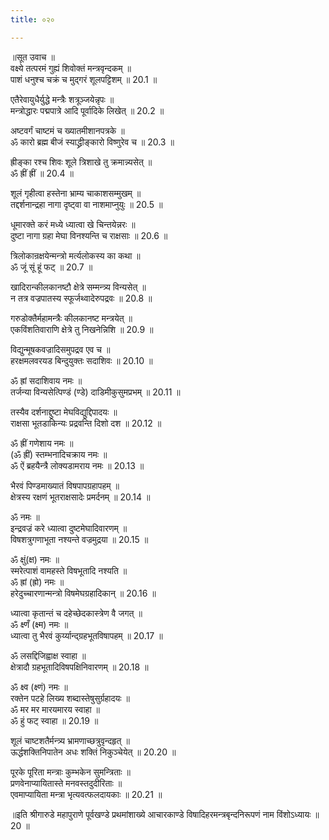 ```yaml
---
title: ०२०

---
```

॥सूत उवाच ॥  
वक्ष्ये तत्परमं गुह्यं शिवोक्तं मन्त्रवृन्दकम् ॥  
पाशं धनुश्च चक्रं च मुद्गरं शूलपट्टिशम् ॥ 20.1 ॥  
  
एतैरेवायुधैर्युद्धे मन्त्रैः शत्रूञ्जयेन्नृपः ॥  
मन्त्रोद्धारः पद्मपात्रे आदि पूर्वादिके लिखेत् ॥ 20.2 ॥  
  
अष्टवर्गं चाष्टमं च ख्यातमीशानपत्रके ॥  
ॐ कारो ब्रह्म बीजं स्याद्ध्रीङ्कारो विष्णुरेव च ॥ 20.3 ॥  
  
ह्रीङ्का रश्च शिवः शूले त्रिशाखे तु क्रमान्न्यसेत् ॥  
ॐ ह्रीं ह्रीं ॥ 20.4 ॥  
  
शूलं गृहीत्वा हस्तेना भ्राम्य चाकाशसम्मुखम् ॥  
तद्दर्शनान्द्रहा नागा दृष्ट्वा वा नाशमाप्नुयुः ॥ 20.5 ॥  
  
धूमारक्ते करं मध्ये ध्यात्वा खे चिन्तयेन्नरः ॥  
दुष्टा नागा ग्रहा मेघा विनश्यन्ति च राक्षसाः ॥ 20.6 ॥  
  
त्रिलोकान्रक्षयेन्मन्त्रो मर्त्यलोकस्य का कथा ॥  
ॐ जूं सूं हूं फट्‌ ॥ 20.7 ॥  
  
खादिरान्कीलकानष्टौ क्षेत्रे सम्मन्त्र्य विन्यसेत् ॥  
न तत्र वज्रपातस्य स्फूर्जथ्वादेरुपद्रवः ॥ 20.8 ॥  
  
गरुडोक्तैर्महामन्त्रैः कीलकानष्ट मन्त्रयेत् ॥  
एकविंशतिवाराणि क्षेत्रे तु निखनेन्निशि ॥ 20.9 ॥  
  
विद्युन्मूषकवज्रादिसमुपद्रव एव च ॥  
हरक्षमलवरयड बिन्दुयुक्तः सदाशिवः ॥ 20.10 ॥  
  
ॐ ह्रां सदाशिवाय नमः ॥  
तर्जन्या विन्यसेत्पिण्डं (ण्डे) दाडिमीकुसुमप्रभम् ॥ 20.11 ॥  
  
तस्यैव दर्शनाद्दुष्टा मेघविद्युद्दिपादयः ॥  
राक्षसा भूतडाकिन्यः प्रद्रवन्ति दिशो दश ॥ 20.12 ॥  
  
ॐ ह्रीं गणेशाय नमः ॥  
(ॐ ह्रीं) स्तम्भनादिचक्राय नमः ॥  
ॐ ऐं ब्रहयैन्त्रै लोक्यडामराय नमः ॥ 20.13 ॥  
  
भैरवं पिण्डमाख्यातं विषपापग्रहापहम् ॥  
क्षेत्रस्य रक्षणं भूतराक्षसादेः प्रमर्दनम् ॥ 20.14 ॥  
  
ॐ नमः ॥  
इन्द्रवज्रं करे ध्यात्वा दुष्टमेघादिवारणम् ॥  
विषशत्रुगणाभूता नश्यन्ते वज्रमुद्रया ॥ 20.15 ॥  
  
ॐ क्षुं(क्ष) नमः ॥  
स्मरेत्पाशं वामहस्ते विषभूतादि नश्यति ॥  
ॐ ह्रां (ह्रो) नमः ॥  
हरेदुच्चारणान्मन्त्रो विषमेघग्रहादिकान् ॥ 20.16 ॥  
  
ध्यात्वा कृतान्तं च दहेच्छेदकास्त्रेण वै जगत् ॥  
ॐ क्ष्णँ (क्ष्म) नमः ॥  
ध्यात्वा तु भैरवं कुर्य्यान्द्ग्रहभूतविषापहम् ॥ 20.17 ॥  
  
ॐ लसद्दिजिह्वाक्ष स्वाहा ॥  
क्षेत्रादौ ग्रहभूतादिविषपक्षिनिवारणम् ॥ 20.18 ॥  
  
ॐ क्ष्व (क्ष्णं) नमः ॥  
रक्तेन पटहे लिख्य शब्दास्तेषुसुर्ग्रहादयः ॥  
ॐ मर मर मारयमारय स्वाहा ॥  
ॐ हुं फट् स्वाहा ॥ 20.19 ॥  
  
शूलं चाष्टशतैर्मन्त्र्य भ्रामणाच्छत्रुवृन्दहृत् ॥  
ऊर्द्धशक्तिनिपातेन अधः शक्तिं निकुञ्चेयेत् ॥ 20.20 ॥  
  
पूरके पूरिता मन्त्राः कुम्भकेन सुमन्त्रिताः ॥  
प्रणवेनाप्यायितास्ते मनवस्तदुदीरिताः ॥  
एवमाप्यायिता मन्त्रा भृत्यवत्फलदायकाः ॥ 20.21 ॥  
  
॥इति श्रीगारुडे महापुराणे पूर्वखण्डे प्रथमांशाख्ये आचारकाण्डे विषादिहरमन्त्रबृन्दनिरूपणं नाम विंशोऽध्यायः ॥ 20 ॥